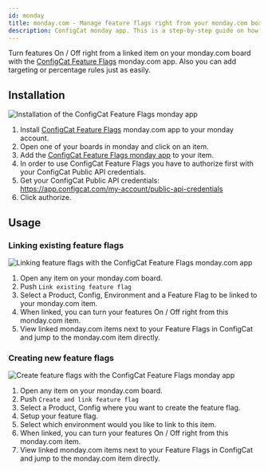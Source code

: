 ```yaml
---
id: monday
title: monday.com - Manage feature flags right from your monday.com board
description: ConfigCat monday app. This is a step-by-step guide on how to connect and manage feature flags from monday.com boards and items.
---
```


Turn features On / Off right from a linked item on your monday.com board with the <a href="https://monday.com/marketplace/10000079" target="_blank">ConfigCat Feature Flags</a> monday.com app. Also you can add targeting or percentage rules just as easily.

## Installation
![Installation of the ConfigCat Feature Flags monday app](/assets/monday/monday_auth.gif)

1. Install <a href="https://monday.com/marketplace/10000079" target="_blank">ConfigCat Feature Flags</a> monday.com app to your monday account.
2. Open one of your boards in monday and click on an item.
3. Add the [ConfigCat Feature Flags monday app](https://monday.com/marketplace/10000079) to your item.
4. In order to use ConfigCat Feature Flags you have to authorize first with your ConfigCat Public API credentials.
5. Get your ConfigCat Public API credentials: https://app.configcat.com/my-account/public-api-credentials
6. Click authorize.

## Usage

### Linking existing feature flags
![Linking feature flags with the ConfigCat Feature Flags monday.com app](/assets/monday/monday_link.gif)

1. Open any item on your monday.com board.
2. Push `Link existing feature flag`
3. Select a Product, Config, Environment and a Feature Flag to be linked to your monday.com item.
4. When linked, you can turn your features On / Off right from this monday.com item.
5. View linked monday.com items next to your Feature Flags in ConfigCat and jump to the monday.com item directly.

### Creating new feature flags
![Create feature flags with the ConfigCat Feature Flags monday app](/assets/monday/monday_create.gif)

1. Open any item on your monday.com board.
2. Push `Create and link feature flag`
3. Select a Product, Config where you want to create the feature flag.
4. Setup your feature flag.
5. Select which environment would you like to link to this item.
6. When linked, you can turn your features On / Off right from this monday.com item.
7. View linked monday.com items next to your Feature Flags in ConfigCat and jump to the monday.com item directly.